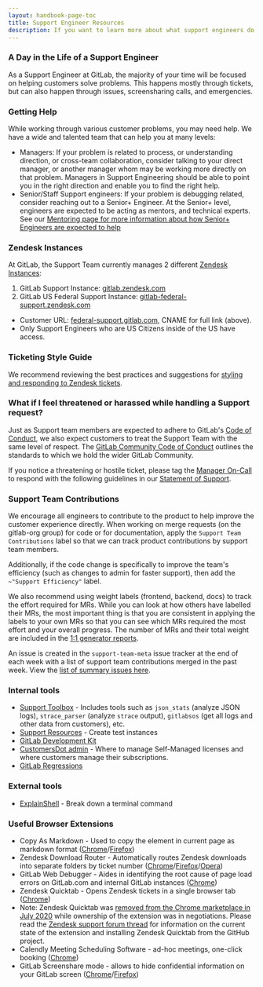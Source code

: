 ```yaml
---
layout: handbook-page-toc
title: Support Engineer Resources
description: If you want to learn more about what support engineers do and how they do it, this is the place.
---
```


### A Day in the Life of a Support Engineer

As a Support Engineer at GitLab, the majority of your time will be focused on helping customers solve problems. This happens mostly through tickets, but can also happen through issues, screensharing calls, and emergencies.

### Getting Help

While working through various customer problems, you may need help. We have a wide and talented team that can help you at many levels:

- Managers: If your problem is related to process, or understanding direction, or cross-team collaboration, consider talking to your direct manager, or another manager whom may be working more directly on that problem. Managers in Support Engineering should be able to point you in the right direction and enable you to find the right help.
- Senior/Staff Support engineers: If your problem is debugging related, consider reaching out to a Senior+ Engineer. At the Senior+ level, engineers are expected to be acting as mentors, and technical experts. See our [Mentoring page for more information about how Senior+ Engineers are expected to help](/handbook/support/engineering/mentorship.html)

### Zendesk Instances

At GitLab, the Support Team currently manages 2 different [Zendesk Instances](/handbook/support/support-ops/documentation/zendesk_instances.html):

1. GitLab Support Instance:  [gitlab.zendesk.com](https://gitlab.zendesk.com)
1. GitLab US Federal Support Instance: [gitlab-federal-support.zendesk.com](https://gitlab-federal-support.zendesk.com)
  - Customer URL: [federal-support.gitlab.com](https://federal-support.gitlab.com), CNAME for full link (above).
  - Only Support Engineers who are US Citizens inside of the US have access.

### Ticketing Style Guide

We recommend reviewing the best practices and suggestions for [styling and responding to Zendesk tickets](/handbook/support/workflows/how-to-respond-to-tickets.html).

### What if I feel threatened or harassed while handling a Support request?

Just as Support team members are expected to adhere to GitLab's [Code of Conduct](/handbook/people-group/code-of-conduct), we also expect customers to treat the Support Team with the same level of respect. The [GitLab Community Code of Conduct](https://about.gitlab.com/community/contribute/code-of-conduct/) outlines the standards to which we hold the wider GitLab Community.

If you notice a threatening or hostile ticket, please tag the [Manager On-Call](/handbook/support/on-call/#manager-on-call) to respond with the following guidelines in our [Statement of Support](https://about.gitlab.com/support/general-policies/#please-dont-use-language-intended-to-threaten-or-harass).

### Support Team Contributions

We encourage all engineers to contribute to the product to help improve the customer experience directly. When working on merge requests (on the gitlab-org group) for code or for documentation, apply the
`Support Team Contributions` label so that we can track product contributions by support team
members.

Additionally, if the code change is specifically to improve the team's efficiency
(such as changes to admin for faster support), then add the `~"Support Efficiency"` label.

We also recommend using weight labels (frontend, backend, docs) to track the effort required for MRs.
While you can look at how others have labelled their MRs, the most important thing is that you are consistent in applying the labels to your own MRs
so that you can see which MRs required the most effort and your overall progress.
The number of MRs and their total weight are included in the [1:1 generator reports](https://gitlab.com/gitlab-com/support/toolbox/1-1-issue-generator).

An issue is created in the `support-team-meta` issue tracker at the
end of each week with a list of support team contributions merged in the past week. View the
[list of summary issues here](https://gitlab.com/gitlab-com/support/support-team-meta/issues?label_name%5B%5D=Support%20Team%20Contributions).

### Internal tools

- [Support Toolbox](https://gitlab.com/gitlab-com/support/toolbox) - Includes tools such as `json_stats` (analyze JSON logs), `strace_parser` (analyze `strace` output), `gitlabsos` (get all logs and other data from customers), etc.
- [Support Resources](https://gitlab.com/gitlab-com/support/support-resources/#support-resources) - Create test instances
- [GitLab Development Kit](https://gitlab.com/gitlab-org/gitlab-development-kit)
- [CustomersDot admin](https://customers.gitlab.com/admin/) - Where to manage Self-Managed licenses and where customers manage their subscriptions.
- [GitLab Regressions](https://regressions.gitlab.io/)

### External tools

- [ExplainShell](https://explainshell.com/) - Break down a terminal command

### Useful Browser Extensions

- Copy As Markdown - Used to copy the element in current page as markdown format ([Chrome](https://chrome.google.com/webstore/detail/copy-as-markdown/dgoenpnkphkichnohepecnmpmihnabdg?hl=en)/[Firefox](https://addons.mozilla.org/en-US/firefox/addon/copy-as-markdown/))
- Zendesk Download Router - Automatically routes Zendesk downloads into separate folders by ticket number ([Chrome](https://chrome.google.com/webstore/detail/zendesk-download-router/pgfhacdbkdeppdjgighdeejjfneifkml)/[Firefox](https://addons.mozilla.org/en-GB/firefox/addon/zendesk-download-router/)/[Opera](https://addons.opera.com/en-gb/extensions/details/zendesk-download-router/))
- GitLab Web Debugger - Aides in identifying the root cause of page load errors on GitLab.com and internal GitLab instances ([Chrome](https://gitlab.com/gitlab-com/gl-infra/gitlab-web-debugger))
- Zendesk Quicktab - Opens Zendesk tickets in a single browser tab ([Chrome](https://chrome.google.com/webstore/detail/zendesk-quicktab/imgmkpifcfhbfdklogcpdnkohifklebb))
- Note: Zendesk Quicktab was [removed from the Chrome marketplace in July 2020](https://support.tymeshift.com/hc/en-us/articles/360003993613-Install-Zendesk-Quicktab-Chrome-Extension) while ownership of the extension was in negotiations. Please read the [Zendesk support forum thread](https://support.zendesk.com/hc/en-us/community/posts/360001108948/comments/360012160754) for information on the current state of the extension and installing Zendesk Quicktab from the GitHub project.
- Calendly Meeting Scheduling Software - ad-hoc meetings, one-click booking ([Chrome](https://chrome.google.com/webstore/detail/calendly-meeting-scheduli/cbhilkcodigmigfbnphipnnmamjfkipp))
- GitLab Screenshare mode - allows to hide confidential information on your GitLab screen ([Chrome](https://gitlab.com/leipert-projects/gitlab-screenshare-mode#chrome)/[Firefox](https://gitlab.com/leipert-projects/gitlab-screenshare-mode#firefox))
